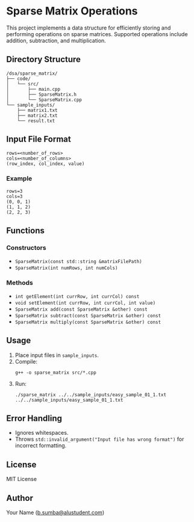 # Sparse Matrix Operations

This project implements a data structure for efficiently storing and performing operations on sparse matrices. Supported operations include addition, subtraction, and multiplication.

## Directory Structure

```
/dsa/sparse_matrix/
├── code/
│   └── src/
│       ├── main.cpp
│       ├── SparseMatrix.h
│       └── SparseMatrix.cpp
└── sample_inputs/
    ├── matrix1.txt
    ├── matrix2.txt
    └── result.txt
```

## Input File Format

```
rows=<number_of_rows>
cols=<number_of_columns>
(row_index, col_index, value)
```

### Example

```
rows=3
cols=3
(0, 0, 1)
(1, 1, 2)
(2, 2, 3)
```

## Functions

### Constructors

- `SparseMatrix(const std::string &matrixFilePath)`
- `SparseMatrix(int numRows, int numCols)`

### Methods

- `int getElement(int currRow, int currCol) const`
- `void setElement(int currRow, int currCol, int value)`
- `SparseMatrix add(const SparseMatrix &other) const`
- `SparseMatrix subtract(const SparseMatrix &other) const`
- `SparseMatrix multiply(const SparseMatrix &other) const`

## Usage

1. Place input files in `sample_inputs`.
2. Compile:
    ```
    g++ -o sparse_matrix src/*.cpp
    ```
3. Run:
    ```
    ./sparse_matrix ../../sample_inputs/easy_sample_01_1.txt ../../sample_inputs/easy_sample_01_1.txt
    ```

## Error Handling

- Ignores whitespaces.
- Throws `std::invalid_argument("Input file has wrong format")` for incorrect formatting.

## License

MIT License

## Author

Your Name (b.sumba@alustudent.com)

